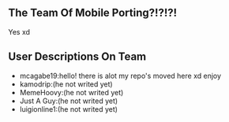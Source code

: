 ## The Team Of Mobile Porting?!?!?!
Yes xd

## User Descriptions On Team
* mcagabe19:hello! there is alot my repo's moved here xd enjoy
* kamodrip:(he not writed yet)
* MemeHoovy:(he not writed yet)
* Just A Guy:(he not writed yet)
* luigionline1:(he not writed yet)
